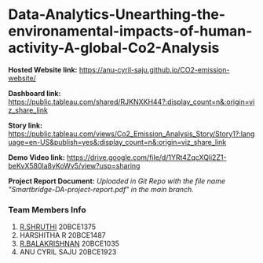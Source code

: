 # Data-Analytics-Unearthing-the-environamental-impacts-of-human-activity-A-global-Co2-Analysis


**Hosted Website link:** https://anu-cyril-saju.github.io/CO2-emission-website/

**Dashboard link:** https://public.tableau.com/shared/RJKNXKH44?:display_count=n&:origin=viz_share_link

**Story link:** https://public.tableau.com/views/Co2_Emission_Analysis_Story/Story1?:language=en-US&publish=yes&:display_count=n&:origin=viz_share_link

**Demo Video link:** https://drive.google.com/file/d/1YRt4ZqcXQli2Z1-beKvX580la8yKoWv5/view?usp=sharing

**Project Report Document:** *Uploaded in Git Repo with the file name "Smartbridge-DA-project-report.pdf" in the main branch.*

### Team Members Info
1. [R.SHRUTHI](https://github.com/shruthi1014)  20BCE1375
2. HARSHITHA R  20BCE1487
3. [R.BALAKRISHNAN](https://github.com/balakrishnan000/)  20BCE1035
4. ANU CYRIL SAJU  20BCE1923
